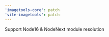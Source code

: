 ```yaml
---
'imagetools-core': patch
'vite-imagetools': patch
---
```


Support Node16 & NodeNext module resolution
